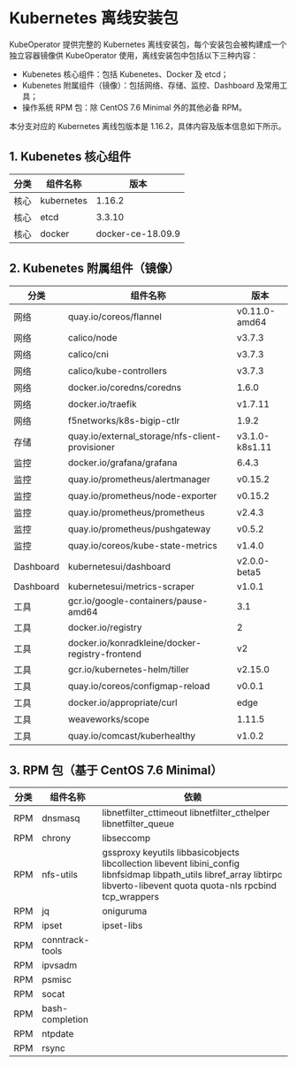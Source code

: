 # Kubernetes 离线安装包

KubeOperator 提供完整的 Kubernetes 离线安装包，每个安装包会被构建成一个独立容器镜像供 KubeOperator 使用，离线安装包中包括以下三种内容：

- Kubenetes 核心组件：包括 Kubenetes、Docker 及 etcd；
- Kubenetes 附属组件（镜像）：包括网络、存储、监控、Dashboard 及常用工具；
- 操作系统 RPM 包：除 CentOS 7.6 Minimal 外的其他必备 RPM。

本分支对应的 Kubernetes 离线包版本是 1.16.2，具体内容及版本信息如下所示。

## 1. Kubenetes 核心组件

|  分类  |  组件名称   | 版本  |
|  ---- |  ----  | ----  |
| 核心 | kubernetes  | 1.16.2 |
| 核心 | etcd  | 3.3.10 |
| 核心 | docker  | docker-ce-18.09.9 |

## 2. Kubenetes 附属组件（镜像）

|  分类  |  组件名称   | 版本  |
|  ---- |  ----  | ----  |
| 网络 | quay.io/coreos/flannel | v0.11.0-amd64 |
| 网络 | calico/node | v3.7.3 |
| 网络 | calico/cni | v3.7.3 |
| 网络 | calico/kube-controllers | v3.7.3 |
| 网络 | docker.io/coredns/coredns | 1.6.0 |
| 网络 | docker.io/traefik | v1.7.11 |
| 网络 | f5networks/k8s-bigip-ctlr | 1.9.2 |
| 存储 | quay.io/external_storage/nfs-client-provisioner | v3.1.0-k8s1.11 |
| 监控 | docker.io/grafana/grafana | 6.4.3 |
| 监控 | quay.io/prometheus/alertmanager | v0.15.2 |
| 监控 | quay.io/prometheus/node-exporter | v0.15.2 |
| 监控 | quay.io/prometheus/prometheus| v2.4.3 |
| 监控 | quay.io/prometheus/pushgateway| v0.5.2 |
| 监控 | quay.io/coreos/kube-state-metrics| v1.4.0 |
| Dashboard | kubernetesui/dashboard| v2.0.0-beta5 |
| Dashboard | kubernetesui/metrics-scraper| v1.0.1 |
| 工具 | gcr.io/google-containers/pause-amd64| 3.1 |
| 工具 | docker.io/registry| 2 |
| 工具 | docker.io/konradkleine/docker-registry-frontend| v2 |
| 工具 | gcr.io/kubernetes-helm/tiller| v2.15.0 |
| 工具 | quay.io/coreos/configmap-reload| v0.0.1 |
| 工具 | docker.io/appropriate/curl| edge |
| 工具 | weaveworks/scope| 1.11.5 |
| 工具 | quay.io/comcast/kuberhealthy | v1.0.2 |

## 3. RPM 包（基于 CentOS 7.6 Minimal）

|  分类  |  组件名称  |  依赖  |
|  ---- |  ----   |  ----  |
|  RPM  |  dnsmasq  |  libnetfilter_cttimeout libnetfilter_cthelper libnetfilter_queue  |
|  RPM  |  chrony  |  libseccomp  |
|  RPM  |  nfs-utils  |  gssproxy keyutils libbasicobjects libcollection libevent libini_config libnfsidmap libpath_utils libref_array libtirpc libverto-libevent quota quota-nls rpcbind tcp_wrappers  |
|  RPM  |  jq  |  oniguruma  |
|  RPM  |  ipset  |  ipset-libs  |
|  RPM  |  conntrack-tools  |  |
|  RPM  |  ipvsadm  |  |
|  RPM  |  psmisc  |  |
|  RPM  |  socat  |  |
|  RPM  |  bash-completion  |  |
|  RPM  |  ntpdate  |  |
|  RPM  |  rsync  |  |
